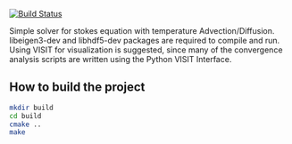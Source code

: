 
[![Build Status](https://travis-ci.org/TedStudley/mc-mini.svg?branch=build_system_replacement)](https://travis-ci.org/TedStudley/mc-mini)

Simple solver for stokes equation with temperature Advection/Diffusion. 
libeigen3-dev and libhdf5-dev packages are required to compile and run.
Using VISIT for visualization is suggested, since many of the convergence analysis scripts are written using the Python VISIT Interface.

How to build the project
---
```bash
mkdir build
cd build
cmake ..
make
```
